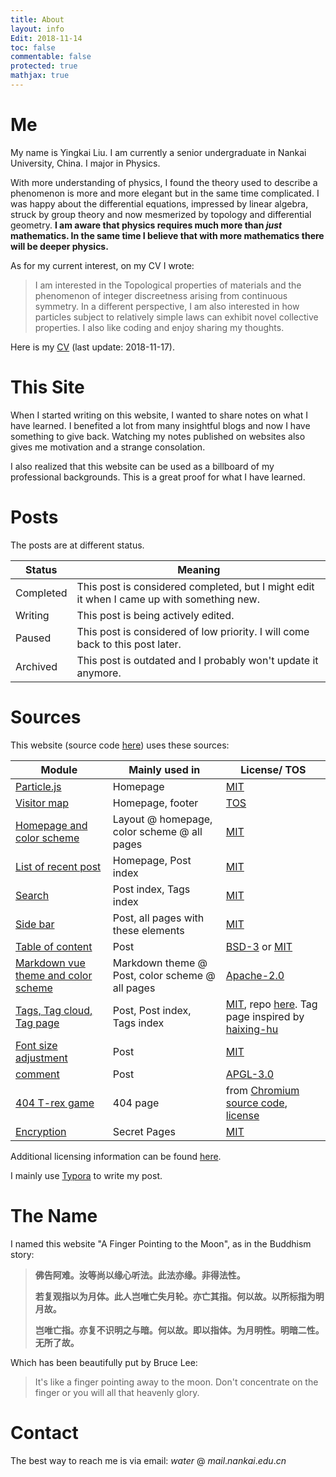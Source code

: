 ```yaml
---
title: About
layout: info
Edit: 2018-11-14
toc: false
commentable: false
protected: true
mathjax: true
---
```


# Me

My name is Yingkai Liu. I am currently a senior undergraduate in Nankai University, China. I major in Physics. 

With more understanding of physics, I found the theory used to describe a phenomenon is more and more elegant but in the same time complicated. I was happy about the differential equations, impressed by linear algebra, struck by group theory and now mesmerized by topology and differential geometry. **I am aware that physics requires much more than *just* mathematics. In the same time I believe that with more mathematics there will be deeper physics.** 

As for my current interest, on my CV I wrote:

> I am interested in the Topological properties of materials and the phenomenon of integer discreetness arising from continuous symmetry. In a different perspective, I am also interested in how particles subject to relatively simple laws can exhibit novel collective properties. I also like coding and enjoy sharing my thoughts.

Here is my [CV](https://yk-liu.github.io/about/CV-of-Liu-Yingkai.pdf) (last update: 2018-11-17).

# This Site

When I started writing on this website, I wanted to share notes on what I have learned. I benefited a lot from many insightful blogs and now I have something to give back. Watching my notes published on websites also gives me motivation and a strange consolation. 

I also realized that this website can be used as a billboard of my professional backgrounds. This is a great proof for what I have learned.

# Posts

The posts are at different status.

| Status    | Meaning                                                      |
| --------- | ------------------------------------------------------------ |
| Completed | This post is considered completed, but I might edit it when I came up with something new. |
| Writing   | This post is being actively edited.                          |
| Paused    | This post is considered of low priority. I will come back to this post later. |
| Archived  | This post is outdated and I probably won't update it anymore. |




# Sources

This website (source code [here](https://github.com/yk-liu/yk-liu.github.io)) uses these sources:

| Module                                                       | Mainly used in                                  | License/ TOS                                                 |
| ------------------------------------------------------------ | ----------------------------------------------- | ------------------------------------------------------------ |
| [Particle.js](https://github.com/VincentGarreau/particles.js) | Homepage                                        | [MIT](http://opensource.org/licenses/MIT)                    |
| [Visitor map](https://clustrmaps.com/)                       | Homepage, footer                                | [TOS](https://clustrmaps.com/legal)                          |
| [Homepage and color scheme](https://github.com/nrandecker/particle) | Layout @ homepage, color scheme @ all pages     | [MIT](http://opensource.org/licenses/MIT)                    |
| [List of recent post](https://github.com/mdo/jekyll-snippets/blob/master/posts-list.html) | Homepage, Post index                            | [MIT](http://opensource.org/licenses/MIT)                    |
| [Search](https://github.com/christian-fei/Simple-Jekyll-Search) | Post index, Tags index                          | [MIT](http://opensource.org/licenses/MIT)                    |
| [Side bar](https://github.com/poole/lanyon)                  | Post, all pages with these elements             | [MIT](https://github.com/poole/lanyon/blob/master/LICENSE.md) |
| [Table of content](https://github.com/allejo/jekyll-toc)     | Post                                            | [BSD-3](https://opensource.org/licenses/BSD-3-Clause) or [MIT](http://opensource.org/licenses/MIT) |
| [Markdown vue theme and color scheme](https://github.com/blinkfox/typora-vue-theme) | Markdown theme @ Post, color scheme @ all pages | [Apache-2.0](http://www.apache.org/licenses/LICENSE-2.0)     |
| [Tags, Tag cloud, Tag page](https://hyunyoung2.github.io/2016/12/17/Tag_Cloud/) | Post, Post index, Tags index                    | [MIT](http://opensource.org/licenses/MIT), repo [here](https://github.com/hyunyoung2/hyunyoung2.github.io). Tag page inspired by [haixing-hu](https://haixing-hu.github.io/tags.html) |
| [Font size adjustment](https://codepen.io/robgolbeck/pen/yePRwa) | Post                                            | [MIT](http://opensource.org/licenses/MIT)                    |
| [comment](https://commentit.io)                              | Post                                            | [APGL-3.0](https://www.gnu.org/licenses/agpl-3.0.html)       |
| [404 T-rex game](https://github.com/wayou/t-rex-runner)      | 404 page                                        | from [Chromium source code](https://cs.chromium.org/chromium/src/components/neterror/resources/offline.js?q=t-rex+package), [license](https://chromium.googlesource.com/chromium/src.git/+/master/LICENSE) |
| [Encryption](https://github.com/robinmoisson/staticrypt)     | Secret Pages                                    | [MIT](http://opensource.org/licenses/MIT)                    |

Additional licensing information can be found [here](https://github.com/yk-liu/yk-liu.github.io/blob/master/LICENSE.md).

I mainly use [Typora](https://www.typora.io) to write my post.

# The Name

I named this website "A Finger Pointing to the Moon", as in the Buddhism story:

> **佛告阿难。汝等尚以缘心听法。此法亦缘。非得法性。**
>
> **若复观指以为月体。此人岂唯亡失月轮。亦亡其指。何以故。以所标指为明月故。**
>
> **岂唯亡指。亦复不识明之与暗。何以故。即以指体。为月明性。明暗二性。无所了故。**

Which has been beautifully put by Bruce Lee:

>It's like a finger pointing away to the moon. Don't concentrate on the finger or you will all that heavenly glory.

# Contact

The best way to reach me is via email: $water$ @ $mail.nankai.edu.cn$